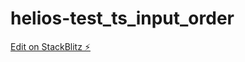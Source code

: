 # helios-test_ts_input_order

[Edit on StackBlitz ⚡️](https://stackblitz.com/edit/helios-netowrk-em-cs-ufhot7)